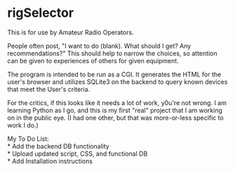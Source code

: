 # rigSelector

This is for use by Amateur Radio Operators.

People often post, "I want to do (blank).  What should I get?  Any recommendations?"  This should help to narrow the choices, so attention can be given to experiences of others for given equipment.

The program is intended to be run as a CGI.  It generates the HTML for the user's browser and utilizes SQLite3 on the backend to query known devices that meet the User's criteria.

For the critics, if this looks like it needs a lot of work, y0u're not wrong.  I am learning Python as I go, and this is my first "real" project that I am working on in the public eye.  (I had one other, but that was more-or-less specific to work I do.)

My To Do List:<br/>
    * Add the backend DB functionality<br/>
    * Upload updated script, CSS, and functional DB<br/>
    * Add Installation instructions
